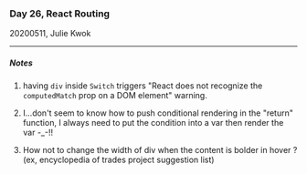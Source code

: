 ### Day 26, React Routing

20200511, Julie Kwok

---

##### Notes

1. having `div` inside `Switch` triggers "React does not recognize the `computedMatch` prop on a DOM element" warning.

2. I...don't seem to know how to push conditional rendering in the "return" function, I always need to put the condition into a var then render the var -\_-!!

3. How not to change the width of div when the content is bolder in hover ? (ex, encyclopedia of trades project suggestion list)
